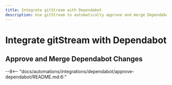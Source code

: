 ```yaml
---
title: Integrate gitStream with Dependabot
description: Use gitStream to automatically approve and merge Dependabot PRs.
---
```

# Integrate gitStream with Dependabot

## Approve and Merge Dependabot Changes
--8<-- "docs/automations/integrations/dependabot/approve-dependabot/README.md:6:"